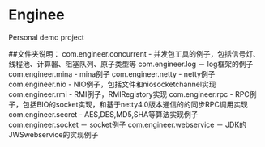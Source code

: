 Enginee
=======

Personal demo project

##文件夹说明：
com.engineer.concurrent - 并发包工具的例子，包括信号灯、线程池、计算器、阻塞队列、原子类型等
com.engineer.log － log框架的例子
com.engineer.mina - mina例子
com.engineer.netty - netty例子
com.engineer.nio - NIO例子，包括文件和niosocketchannel实现
com.engineer.rmi - RMI例子，RMIRegistory实现
com.engineer.rpc - RPC例子，包括BIO的socket实现，和基于netty4.0版本通信的的同步RPC调用实现
com.engineer.secret - AES,DES,MD5,SHA等算法实现例子
com.engineer.socket － socket例子
com.engineer.webservice － JDK的JWSwebservice的实现例子
